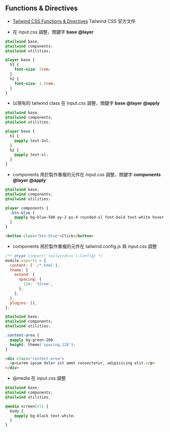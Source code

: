 ## Functions & Directives

- [Tailwind CSS Functions & Directives](https://tailwindcss.com/docs/functions-and-directives) Tailwind CSS 官方文件

- 在 input.css 調整，關鍵字 **base** **@layer**

```css
@tailwind base;
@tailwind components;
@tailwind utilities;

@layer base {
  h1 {
    font-size: 2rem;
  }
  h2 {
    font-size: 1.5rem;
  }
}
```

- 以現有的 tailwind class 在 input.css 調整，關鍵字 **base** **@layer** **@apply**

```css
@tailwind base;
@tailwind components;
@tailwind utilities;

@layer base {
  h1 {
    @apply text-3xl;
  }
  h2 {
    @apply text-xl;
  }
}
```

- components 用於製作重複的元件在 input.css 調整，關鍵字 **components** **@layer** **@apply**

```css
@tailwind base;
@tailwind components;
@tailwind utilities;

@layer components {
  .btn-blue {
    @apply bg-blue-500 py-2 px-4 rounded-xl font-bold text-white hover:bg-blue-700;
  }
}
```

```html
<button class="btn-blue">Click</button>
```

- components 用於製作重複的元件在 tailwind.config.js 與 input.css 調整

```javascript
/** @type {import('tailwindcss').Config} */
module.exports = {
  content: ['./*.html'],
  theme: {
    extend: {
      spacing: {
        128: '32rem',
      },
    },
  },
  plugins: [],
};
```

```css
@tailwind base;
@tailwind components;
@tailwind utilities;

.content-area {
  @apply bg-green-200;
  height: theme('spacing.128');
}
```

```html
<div class="content-area">
  <p>Lorem ipsum dolor sit amet consectetur, adipisicing elit.</p>
</div>
```

- @media 在 input.css 調整

```css
@tailwind base;
@tailwind components;
@tailwind utilities;

@media screen(xl) {
  body {
    @apply bg-black text-white;
  }
}
```
